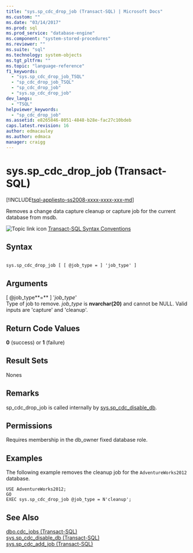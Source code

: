 ```yaml
---
title: "sys.sp_cdc_drop_job (Transact-SQL) | Microsoft Docs"
ms.custom: ""
ms.date: "03/14/2017"
ms.prod: sql
ms.prod_service: "database-engine"
ms.component: "system-stored-procedures"
ms.reviewer: ""
ms.suite: "sql"
ms.technology: system-objects
ms.tgt_pltfrm: ""
ms.topic: "language-reference"
f1_keywords: 
  - "sys.sp_cdc_drop_job_TSQL"
  - "sp_cdc_drop_job_TSQL"
  - "sp_cdc_drop_job"
  - "sys.sp_cdc_drop_job"
dev_langs: 
  - "TSQL"
helpviewer_keywords: 
  - "sp_cdc_drop_job"
ms.assetid: e8265846-8051-4848-b28e-fac27c10bdeb
caps.latest.revision: 16
author: edmacauley
ms.author: edmaca
manager: craigg
---
```

# sys.sp_cdc_drop_job (Transact-SQL)
[!INCLUDE[tsql-appliesto-ss2008-xxxx-xxxx-xxx-md](../../includes/tsql-appliesto-ss2008-xxxx-xxxx-xxx-md.md)]

  Removes a change data capture cleanup or capture job for the current database from msdb.  
  
 ![Topic link icon](../../database-engine/configure-windows/media/topic-link.gif "Topic link icon") [Transact-SQL Syntax Conventions](../../t-sql/language-elements/transact-sql-syntax-conventions-transact-sql.md)  
  
## Syntax  
  
```  
  
sys.sp_cdc_drop_job [ [ @job_type = ] 'job_type' ]  
```  
  
## Arguments  
 [ @job_type**=** ] '*job_type*'  
 Type of job to remove. *job_type* is **nvarchar(20)** and cannot be NULL. Valid inputs are 'capture' and 'cleanup'.  
  
## Return Code Values  
 **0** (success) or **1** (failure)  
  
## Result Sets  
 Nones  
  
## Remarks  
 sp_cdc_drop_job is called internally by [sys.sp_cdc_disable_db](../../relational-databases/system-stored-procedures/sys-sp-cdc-disable-db-transact-sql.md).  
  
## Permissions  
 Requires membership in the db_owner fixed database role.  
  
## Examples  
 The following example removes the cleanup job for the `AdventureWorks2012` database.  
  
```  
USE AdventureWorks2012;  
GO  
EXEC sys.sp_cdc_drop_job @job_type = N'cleanup';  
```  
  
## See Also  
 [dbo.cdc_jobs &#40;Transact-SQL&#41;](../../relational-databases/system-tables/dbo-cdc-jobs-transact-sql.md)   
 [sys.sp_cdc_disable_db &#40;Transact-SQL&#41;](../../relational-databases/system-stored-procedures/sys-sp-cdc-disable-db-transact-sql.md)   
 [sys.sp_cdc_add_job &#40;Transact-SQL&#41;](../../relational-databases/system-stored-procedures/sys-sp-cdc-add-job-transact-sql.md)  
  
  
